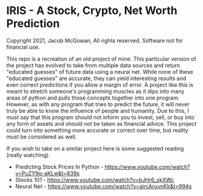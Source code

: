 # IRIS - A Stock, Crypto, Net Worth Prediction

Copyright 2021, Jacob McGowan, All rights reserved. Software not for financial use.

This repo is a recreation of an old project of mine. This particular version of the project has evolved to take from multiple data sources and return "educated guesses" of future data using a neural net. While none of these "educated guesses" are accurate, they can yield interesting results and even correct predictions if you allow a margin of error. A project like this is meant to stretch someone's programming muscles as it dips into many areas of python and pulls those concepts together into one program. However, as with any program that tries to predict the future, it will never truly be able to know the influence of people and humanity. Due to this, I must say that this program should not inform you to invest, sell, or buy into any form of assets and should not be taken as financial advice. This project could turn into something more accurate or correct over time, but reality must be considered as well.

If you wish to take on a similar project here is some suggested reading (really watching).
- Predicting Stock Prices In Python - https://www.youtube.com/watch?v=PuZY9q-aKLw&t=839s
- Stocks 101 - https://www.youtube.com/watch?v=bJHr6_skXWc
- Neural Net - https://www.youtube.com/watch?v=aircAruvnKk&t=994s
